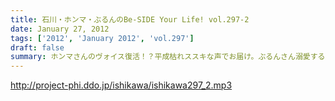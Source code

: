 ```yaml
---
title: 石川・ホンマ・ぶるんのBe-SIDE Your Life! vol.297-2
date: January 27, 2012
tags: ['2012', 'January 2012', 'vol.297']
draft: false
summary: ホンマさんのヴォイス復活！？平成枯れススキな声でお届け。ぶるんさん溺愛する広島カープのストーブリーグやいかに・・・NAMAE
---
```


http://project-phi.ddo.jp/ishikawa/ishikawa297_2.mp3